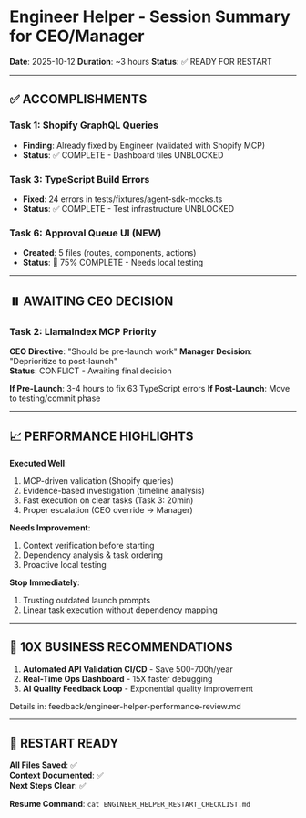 # Engineer Helper - Session Summary for CEO/Manager

**Date**: 2025-10-12
**Duration**: ~3 hours
**Status**: ✅ READY FOR RESTART

---

## ✅ ACCOMPLISHMENTS

### Task 1: Shopify GraphQL Queries

- **Finding**: Already fixed by Engineer (validated with Shopify MCP)
- **Status**: ✅ COMPLETE - Dashboard tiles UNBLOCKED

### Task 3: TypeScript Build Errors

- **Fixed**: 24 errors in tests/fixtures/agent-sdk-mocks.ts
- **Status**: ✅ COMPLETE - Test infrastructure UNBLOCKED

### Task 6: Approval Queue UI (NEW)

- **Created**: 5 files (routes, components, actions)
- **Status**: 🔄 75% COMPLETE - Needs local testing

---

## ⏸️ AWAITING CEO DECISION

### Task 2: LlamaIndex MCP Priority

**CEO Directive**: "Should be pre-launch work"
**Manager Decision**: "Deprioritize to post-launch"  
**Status**: CONFLICT - Awaiting final decision

**If Pre-Launch**: 3-4 hours to fix 63 TypeScript errors
**If Post-Launch**: Move to testing/commit phase

---

## 📈 PERFORMANCE HIGHLIGHTS

**Executed Well**:

1. MCP-driven validation (Shopify queries)
2. Evidence-based investigation (timeline analysis)
3. Fast execution on clear tasks (Task 3: 20min)
4. Proper escalation (CEO override → Manager)

**Needs Improvement**:

1. Context verification before starting
2. Dependency analysis & task ordering
3. Proactive local testing

**Stop Immediately**:

1. Trusting outdated launch prompts
2. Linear task execution without dependency mapping

---

## 🚀 10X BUSINESS RECOMMENDATIONS

1. **Automated API Validation CI/CD** - Save 500-700h/year
2. **Real-Time Ops Dashboard** - 15X faster debugging
3. **AI Quality Feedback Loop** - Exponential quality improvement

Details in: feedback/engineer-helper-performance-review.md

---

## 💾 RESTART READY

**All Files Saved**: ✅  
**Context Documented**: ✅  
**Next Steps Clear**: ✅

**Resume Command**: `cat ENGINEER_HELPER_RESTART_CHECKLIST.md`
